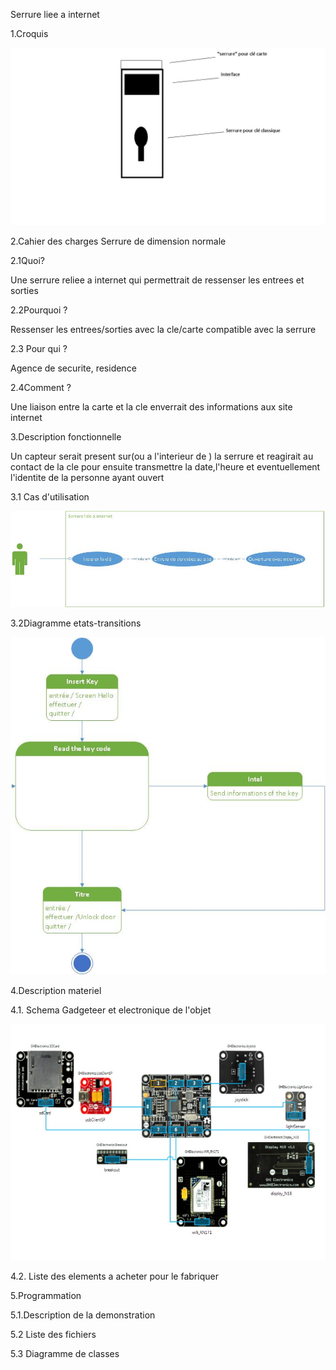 Serrure liee a internet

1.Croquis

![alt tag](https://raw.githubusercontent.com/mchauvin/PIX2/master/sch%C3%A9ma.jpg)

2.Cahier des charges
Serrure de dimension normale

2.1Quoi?

Une serrure reliee a internet qui permettrait de ressenser les entrees et sorties


2.2Pourquoi ?

Ressenser les entrees/sorties avec la cle/carte compatible avec la serrure

2.3 Pour qui ?

Agence de securite, residence 

2.4Comment ?

Une liaison entre la carte et la cle enverrait des informations aux site internet

3.Description fonctionnelle

Un capteur serait present sur(ou a l'interieur de ) la serrure et reagirait au contact de la cle 
pour ensuite transmettre la date,l'heure et eventuellement l'identite de la personne ayant ouvert

3.1 Cas d'utilisation

![alt tag](https://raw.githubusercontent.com/mchauvin/PIX2/master/Dessin3.jpg)

3.2Diagramme etats-transitions

![alt tag](https://raw.githubusercontent.com/mchauvin/PIX2/master/Dessin1.jpg)

4.Description materiel

4.1. Schema Gadgeteer et electronique de l'objet

![alt tag](https://raw.githubusercontent.com/mchauvin/PIX2/master/gadgeteer.jpg)

4.2. Liste des elements a acheter pour le fabriquer

5.Programmation

5.1.Description de la demonstration

5.2 Liste des fichiers

5.3 Diagramme de classes
